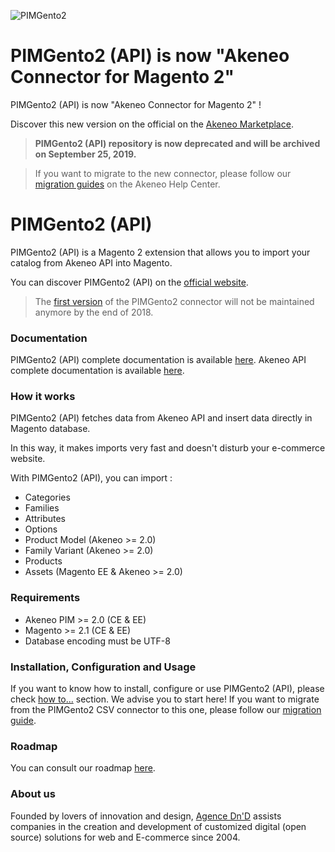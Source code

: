 ![PIMGento2](doc/pimgento2-api-logo.png)

# PIMGento2 (API) is now "Akeneo Connector for Magento 2"

PIMGento2 (API) is now "Akeneo Connector for Magento 2" !

Discover this new version on the official on the [Akeneo Marketplace](https://marketplace.akeneo.com/connect-your-akeneo-pim-magento).

> **PIMGento2 (API) repository is now deprecated and will be archived on September 25, 2019.** 

> If you want to migrate to the new connector, please follow our [migration guides](https://help.akeneo.com/magento2-connector/v100/articles/upgrade-connector.html) on the Akeneo Help Center.

# PIMGento2 (API)

PIMGento2 (API) is a Magento 2 extension that allows you to import your catalog from Akeneo API into Magento.

You can discover PIMGento2 (API) on the [official website](https://www.pimgento.com/).

> The [first version](https://github.com/Agence-DnD/PIMGento-2) of the PIMGento2 connector will not be maintained anymore by the end of 2018.

### Documentation

PIMGento2 (API) complete documentation is available [here](doc/summary.md).
Akeneo API complete documentation is available [here](https://api.akeneo.com/).

### How it works

PIMGento2 (API) fetches data from Akeneo API and insert data directly in Magento database.

In this way, it makes imports very fast and doesn't disturb your e-commerce website.

With PIMGento2 (API), you can import :
* Categories
* Families
* Attributes
* Options
* Product Model (Akeneo >= 2.0)
* Family Variant (Akeneo >= 2.0)
* Products
* Assets (Magento EE & Akeneo >= 2.0)

### Requirements

* Akeneo PIM >= 2.0 (CE & EE)
* Magento >= 2.1 (CE & EE)
* Database encoding must be UTF-8

### Installation, Configuration and Usage

If you want to know how to install, configure or use PIMGento2 (API), please check [how to...](doc/important_stuff/how_to.md) section. We advise you to start here!
If you want to migrate from the PIMGento2 CSV connector to this one, please follow our [migration guide](doc/important_stuff/migration_guide.md).

### Roadmap

You can consult our roadmap [here](doc/important_stuff/roadmap.md).

### About us

Founded by lovers of innovation and design, [Agence Dn'D](https://www.dnd.fr) assists companies in the creation and development of customized digital (open source) solutions for web and E-commerce since 2004.
